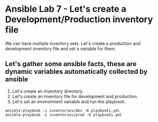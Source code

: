 # Ansible Lab 7 - Let's create a Development/Production inventory file

We can have multiple inventory sets. Let's create a production and development inventory file and set a variable for them.

## Let's gather some ansible facts, these are dynamic variables automatically collected by ansible

1. Let's create an inventory directory.
2. Let's create an inventory file for development and production.
3. Let's set an environment variable and run the playbook.

```shell
ansible-playbook -i inventories/dev -K playbook1.yml
ansible-playbook -i inventories/prod -K playbook1.yml
```
